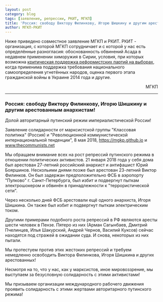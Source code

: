 ```yaml
---
layout: post
category: blog
tags: [заявление, репрессии, РКИТ, МГКП]
title: 'Россия: свободу Виктору Филинкову, Игорю Шишкину и другим арестованным анархистам!'
author: МГКП-РКИТ
---
```


Ниже приведено совместное заявление МГКП и РКИТ. РКИТ - организация, с которой МГКП сотрудничает и с которой у нас есть определённые разногласия: обоснованность обвинений Асада в недавнем применении химоружия в Сирии, условия, при которых возможна [критическая поддержка реформистских партий на выборах](https://mgkp.github.io/blog/2018/03/16/elections), когда применима поддержка требования национального самоопределения угнетённых народов, оценка первого этапа гражданской войны в Украине 2014 года и другие.

<p style="text-align: right;">МГКП</p>

<hr/>

### Россия: свободу Виктору Филинкову, Игорю Шишкину и другим арестованным анархистам!

Долой авторитарный путинский режим империалистической России!

Заявление солидарности от марксистской группы "Классовая политика" (Россия) и "Революционной коммунистической интернациональной тенденции", 8 мая 2018, https://mgkp.github.io и www.thecommunists.net

Мы обращаем внимание всех на рост репрессий путинского режима в отношении политических активистов. 21 января 2018 года у себя дома был арестован 27-летний российский анархист и антифашист Юрий Бояршинов. Нескольими днями позже был арестован 23-летний Виктор Филинков. Он был задержан предположительно ФСБ в аэропорту "Пулково" г. Санкт-Петербурга, был избит и подвергнут пыткам электрошокером и обвинён в принадлежности к "террористической сети".

Через несколько дней ФСБ арестовали ещё одного анархиста, Игоря Шишкина. Он также был избит и подвергнут пыткам электрическим током.

Другими примерами подобного роста репрессий в РФ являются аресты шести человек в Пензе. Пятеро из них (Арман Сагынбаев, Дмитрий Пчелинцев, Илья Шакурский, Андрей Чернов, Василий Куксов) сейчас находятся под стражей в ожидании суда. И снова, некоторых из них пытали.

Мы протестуем против этих жестоких репрессий и требуем немедленно освободить Виктора Филинкова, Игоря Шишкина и других арестованных!

Несмотря на то, что у нас, как у марксистов, иное мировоззрение, мы выступаем за безусловную солидарность с этими активистами!

Мы призываем организации международного рабочего движения проявить солидарность с этими жертвами авторитарного путинского режима!